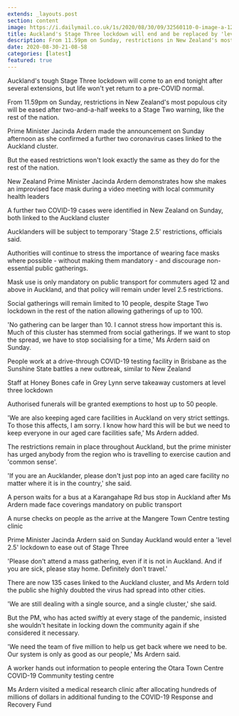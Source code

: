 ```yaml
---
extends: _layouts.post
section: content
image: https://i.dailymail.co.uk/1s/2020/08/30/09/32560110-0-image-a-12_1598776231021.jpg 
title: Auckland's Stage Three lockdown will end and be replaced by 'level 2.5' from Monday 
description: From 11.59pm on Sunday, restrictions in New Zealand's most populous city will be eased after two-and-a-half weeks to a Stage Two warning, like the rest of the nation. 
date: 2020-08-30-21-08-58 
categories: [latest] 
featured: true 
--- 
```

Auckland's tough Stage Three lockdown will come to an end tonight after several extensions, but life won't yet return to a pre-COVID normal.

From 11.59pm on Sunday, restrictions in New Zealand's most populous city will be eased after two-and-a-half weeks to a Stage Two warning, like the rest of the nation.

Prime Minister Jacinda Ardern made the announcement on Sunday afternoon as she confirmed a further two coronavirus cases linked to the Auckland cluster.

But the eased restrictions won't look exactly the same as they do for the rest of the nation.

New Zealand Prime Minister Jacinda Ardern demonstrates how she makes an improvised face mask during a video meeting with local community health leaders

A further two COVID-19 cases were identified in New Zealand on Sunday, both linked to the Auckland cluster

Aucklanders will be subject to temporary 'Stage 2.5' restrictions, officials said.

Authorities will continue to stress the importance of wearing face masks where possible - without making them mandatory - and discourage non-essential public gatherings.

Mask use is only mandatory on public transport for commuters aged 12 and above in Auckland, and that policy will remain under level 2.5 restrictions.

Social gatherings will remain limited to 10 people, despite Stage Two lockdown in the rest of the nation allowing gatherings of up to 100.   

'No gathering can be larger than 10. I cannot stress how important this is. Much of this cluster has stemmed from social gatherings. If we want to stop the spread, we have to stop socialising for a time,' Ms Ardern said on Sunday.

People work at a drive-through COVID-19 testing facility in Brisbane as the Sunshine State battles a new outbreak, similar to New Zealand

Staff at Honey Bones cafe in Grey Lynn serve takeaway customers at level three lockdown

Authorised funerals will be granted exemptions to host up to 50 people. 

'We are also keeping aged care facilities in Auckland on very strict settings. To those this affects, I am sorry. I know how hard this will be but we need to keep everyone in our aged care facilities safe,' Ms Ardern added.

The restrictions remain in place throughout Auckland, but the prime minister has urged anybody from the region who is travelling to exercise caution and 'common sense'.

'If you are an Aucklander, please don't just pop into an aged care facility no matter where it is in the country,' she said.

A person waits for a bus at a Karangahape Rd bus stop in Auckland after Ms Ardern made face coverings mandatory on public transport

A nurse checks on people as the arrive at the Mangere Town Centre testing clinic 

Prime Minister Jacinda Ardern said on Sunday Auckland would enter a 'level 2.5' lockdown to ease out of Stage Three

'Please don't attend a mass gathering, even if it is not in Auckland. And if you are sick, please stay home. Definitely don't travel.' 

There are now 135 cases linked to the Auckland cluster, and Ms Ardern told the public she highly doubted the virus had spread into other cities.

'We are still dealing with a single source, and a single cluster,' she said.

But the PM, who has acted swiftly at every stage of the pandemic, insisted she wouldn't hesitate in locking down the community again if she considered it necessary.

'We need the team of five million to help us get back where we need to be. Our system is only as good as our people,' Ms Ardern said. 

A worker hands out information to people entering the Otara Town Centre COVID-19 Community testing centre

Ms Ardern visited a medical research clinic after allocating hundreds of millions of dollars in additional funding to the COVID-19 Response and Recovery Fund

